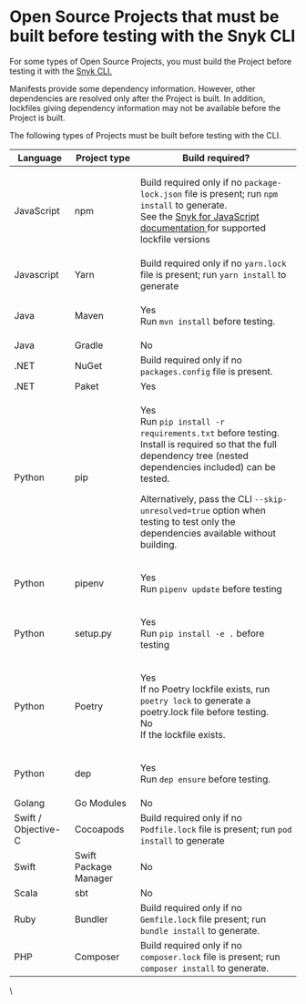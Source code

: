 # Open Source Projects that must be built before testing with the Snyk CLI

For some types of Open Source Projects, you must build the Project before testing it with the [Snyk CLI.](../../)

Manifests provide some dependency information. However, other dependencies are resolved only after the Project is built. In addition, lockfiles giving dependency information may not be available before the Project is built.

The following types of Projects must be built before testing with the CLI.

| **Language**        | **Project type**      | **Build required?**                                                                                                                                                                                                                                                                                                                   |
| ------------------- | --------------------- | ------------------------------------------------------------------------------------------------------------------------------------------------------------------------------------------------------------------------------------------------------------------------------------------------------------------------------------- |
| JavaScript          | npm                   | <p>Build required only if no <code>package-lock.json</code> file is present; run <code>npm install</code> to generate. <br>See the <a href="../../../getting-started/supported-languages-and-frameworks/javascript/">Snyk for JavaScript documentation </a>for supported lockfile versions</p>                                        |
| Javascript          | Yarn                  | Build required only if no `yarn.lock` file is present; run `yarn install` to generate                                                                                                                                                                                                                                                 |
| Java                | Maven                 | <p>Yes<br>Run <code>mvn install</code> before testing.</p>                                                                                                                                                                                                                                                                            |
| Java                | Gradle                |  No                                                                                                                                                                                                                                                                                                                                   |
| .NET                | NuGet                 | Build required only if no `packages.config` file is present.                                                                                                                                                                                                                                                                          |
| .NET                | Paket                 |  Yes                                                                                                                                                                                                                                                                                                                                  |
| Python              | pip                   | <p>Yes<br>Run <code>pip install -r requirements.txt</code> before testing. Install is required so that the full dependency tree (nested dependencies included) can be tested.</p><p>Alternatively, pass the CLI <code>--skip-unresolved=true</code> option when testing to test only the dependencies available without building.</p> |
| Python              | pipenv                | <p>Yes<br>Run <code>pipenv update</code> before testing</p>                                                                                                                                                                                                                                                                           |
| Python              | setup.py              | <p>Yes<br>Run <code>pip install -e .</code> before testing</p>                                                                                                                                                                                                                                                                        |
| Python              | Poetry                | <p>Yes<br>If no Poetry lockfile exists, run <code>poetry lock</code> to generate a poetry.lock file before testing.<br>No<br>If the lockfile exists.</p>                                                                                                                                                                              |
| Python              | dep                   | <p>Yes<br>Run <code>dep ensure</code> before testing.</p>                                                                                                                                                                                                                                                                             |
| Golang              | Go Modules            |  No                                                                                                                                                                                                                                                                                                                                   |
| Swift / Objective-C | Cocoapods             | Build required only if no `Podfile.lock` file is present; run `pod install` to generate                                                                                                                                                                                                                                               |
| <p></p><p>Swift</p> | Swift Package Manager | No                                                                                                                                                                                                                                                                                                                                    |
| Scala               | sbt                   | No                                                                                                                                                                                                                                                                                                                                    |
| Ruby                | Bundler               | Build required only if no `Gemfile.lock` file present; run `bundle install` to generate.                                                                                                                                                                                                                                              |
| PHP                 | Composer              | Build required only if no `composer.lock` file is present; run `composer install` to generate.                                                                                                                                                                                                                                        |

\
